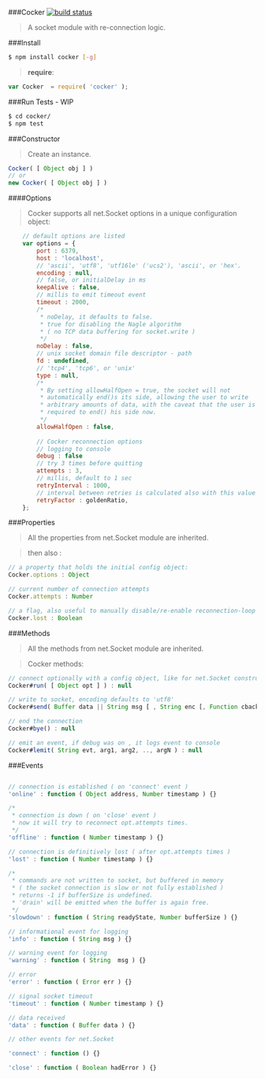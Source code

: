 ###Cocker
[![build status](https://travis-ci.org/rootslab/cocker.png?branch=master)](https://travis-ci.org/rootslab/cocker)
> A socket module with re-connection logic.

###Install

```bash
$ npm install cocker [-g]
```

> __require__:

```javascript
var Cocker  = require( 'cocker' );
```


###Run Tests - WIP

```bash
$ cd cocker/
$ npm test
```

###Constructor

> Create an instance. 

```javascript
Cocker( [ Object obj ] )
// or
new Cocker( [ Object obj ] )
```

####Options

> Cocker supports all net.Socket options in a unique configuration object:

```javascript
    // default options are listed
    var options = {
        port : 6379,
        host : 'localhost',
        // 'ascii', 'utf8', 'utf16le' ('ucs2'), 'ascii', or 'hex'.
        encoding : null,
        // false, or initialDelay in ms
        keepAlive : false,
        // millis to emit timeout event
        timeout : 2000,
        /*
         * noDelay, it defaults to false.
         * true for disabling the Nagle algorithm 
         * ( no TCP data buffering for socket.write )
         */
        noDelay : false,
        // unix socket domain file descriptor - path
        fd : undefined,
        // 'tcp4', 'tcp6', or 'unix'
        type : null,
        /*
         * By setting allowHalfOpen = true, the socket will not
         * automatically end()s its side, allowing the user to write
         * arbitrary amounts of data, with the caveat that the user is
         * required to end() his side now.
         */
        allowHalfOpen : false,
        
        // Cocker reconnection options
        // logging to console
        debug : false
        // try 3 times before quitting
        attempts : 3,
        // millis, default to 1 sec
        retryInterval : 1000,
        // interval between retries is calculated also with this value
        retryFactor : goldenRatio,
    };
```

###Properties

> All the properties from net.Socket module are inherited.

> then also :
```javascript
// a property that holds the initial config object:
Cocker.options : Object

// current number of connection attempts
Cocker.attempts : Number

// a flag, also useful to manually disable/re-enable reconnection-loop
Cocker.lost : Boolean
```

###Methods

> All the methods from net.Socket module are inherited.

> Cocker methods:

```javascript
// connect optionally with a config object, like for net.Socket constructor.
Cocker#run( [ Object opt ] ) : null

// write to socket, encoding defaults to 'utf8'
Cocker#send( Buffer data || String msg [ , String enc [, Function cback ] ] ) : Boolean

// end the connection
Cocker#bye() : null

// emit an event, if debug was on , it logs event to console
Cocker#lemit( String evt, arg1, arg2, .., argN ) : null
```

###Events

```javascript

// connection is established ( on 'connect' event )
'online' : function ( Object address, Number timestamp ) {}

/*
 * connection is down ( on 'close' event )
 * now it will try to reconnect opt.attempts times.
 */
'offline' : function ( Number timestamp ) {}

// connection is definitively lost ( after opt.attempts times )
'lost' : function ( Number timestamp ) {}

/*
 * commands are not written to socket, but buffered in memory
 * ( the socket connection is slow or not fully established )
 * returns -1 if bufferSize is undefined.
 * 'drain' will be emitted when the buffer is again free.
 */
'slowdown' : function ( String readyState, Number bufferSize ) {}

// informational event for logging
'info' : function ( String msg ) {}

// warning event for logging
'warning' : function ( String  msg ) {}

// error
'error' : function ( Error err ) {}

// signal socket timeout
'timeout' : function ( Number timestamp ) {}

// data received
'data' : function ( Buffer data ) {}

// other events for net.Socket

'connect' : function () {}

'close' : function ( Boolean hadError ) {}
```
